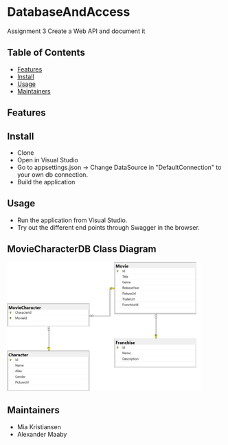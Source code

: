 # DatabaseAndAccess

Assignment 3
Create a Web API and document it  

## Table of Contents
- [Features](#features)
- [Install](#install)
- [Usage](#usage)
- [Maintainers](#maintainers)

## Features

## Install
- Clone 
- Open in Visual Studio
- Go to appsettings.json -> Change DataSource in "DefaultConnection" to your own db connection.
- Build the application

## Usage
- Run the application from Visual Studio.
- Try out the different end points through Swagger in the browser.

## MovieCharacterDB Class Diagram

<img src="ClassDiagram.png" alt="banner" width="450"/>

## Maintainers
- Mia Kristiansen
- Alexander Maaby
